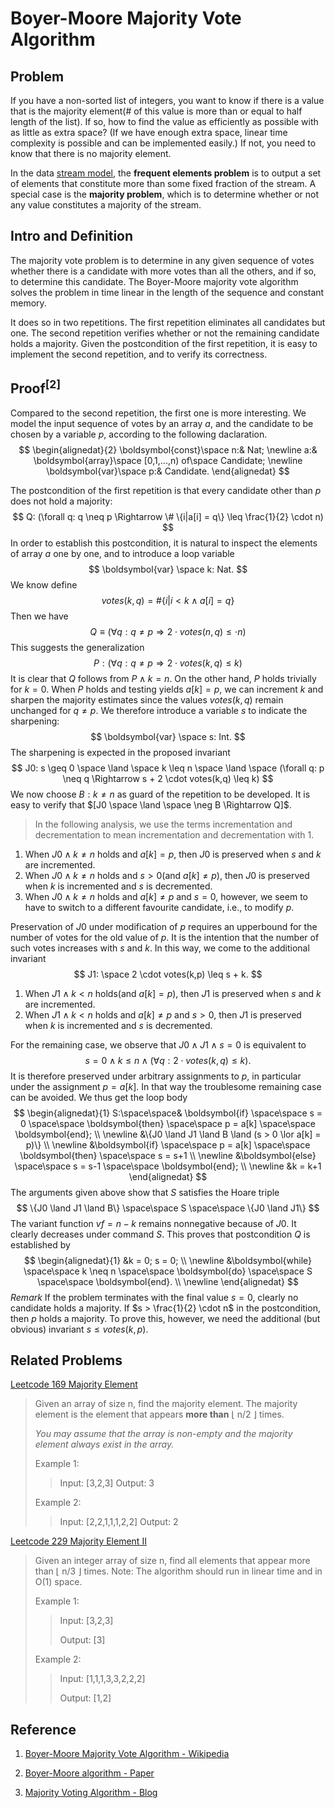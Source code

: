 # Boyer-Moore Majority Vote Algorithm
## Problem
If you have a non-sorted list of integers, you want to know if there is a value that is the majority element(# of this value is more than or equal to half length of the list). If so, how to find the value as efficiently as possible with as little as extra space? (If we have enough extra space, linear time complexity is possible and can be implemented easily.) If not, you need to know that there is no majority element.

In the data [stream model](https://en.wikipedia.org/wiki/Streaming_algorithm), the **frequent elements problem** is to output a set of elements that constitute more than some fixed fraction of the stream. A special case is the **majority problem**, which is to determine whether or not any value constitutes a majority of the stream.

## Intro and Definition
The majority vote problem is to determine in any given sequence of votes whether there is a candidate with more votes than all the others, and if so, to determine this candidate. The Boyer-Moore majority vote algorithm solves the problem in time linear in the length of the sequence and constant memory.

It does so in two repetitions. The first repetition eliminates all candidates but one. The second repetition verifies whether or not the remaining candidate holds a majority. Given the postcondition of the first repetition, it is easy to implement the second repetition, and to verify its correctness.

## Proof$^{[2]}$
Compared to the second repetition, the first one is more interesting.
We model the input sequence of votes by an array $a$, and the candidate to be chosen by a variable $p$, according to the following daclaration.
$$
\begin{alignedat}{2}
\boldsymbol{const}\space n:& Nat; \newline
a:& \boldsymbol{array}\space [0,1,...,n) of\space Candidate; \newline
\boldsymbol{var}\space p:& Candidate.
\end{alignedat}
$$

The postcondition of the first repetition is that every candidate other than $p$ does not hold a majority:
$$
Q: (\forall q: q \neq p \Rightarrow \# \{i|a[i] = q\} \leq \frac{1}{2} \cdot n)
$$
In order to establish this postcondition, it is natural to inspect the elements of array $a$ one by one, and to introduce a loop variable
$$
\boldsymbol{var} \space k: Nat.
$$
We know define 
$$
votes(k,q) = \#\{i|i < k \land a[i] = q\}
$$
Then we have
$$
Q\equiv (\forall q: q \neq p \Rightarrow 2 \cdot votes(n,q) \leq \cdot n)
$$
This suggests the generalization
$$
P: (\forall q: q \neq p \Rightarrow 2 \cdot votes(k,q) \leq k)
$$
It is clear that $Q$ follows from $P \land k=n$. On the other hand, $P$ holds trivially for $k=0$. When $P$ holds and testing yields $a[k] = p$, we can increment $k$ and sharpen the majority estimates since the values $votes(k,q)$ remain unchanged for $q \neq p$. We therefore introduce a variable $s$ to indicate the sharpening:
$$
\boldsymbol{var} \space s: Int.
$$
The sharpening is expected in the proposed invariant
$$
J0: s \geq 0 \space \land \space k \leq n \space \land \space (\forall q: p \neq q \Rightarrow s + 2 \cdot votes(k,q) \leq k)
$$
We now choose $B: k \neq n$ as guard of the repetition to be developed. It is easy to verify that $[J0 \space \land \space \neg B \Rightarrow Q]$.

> In the following analysis, we use the terms incrementation and decrementation to mean incrementation and decrementation with 1.

1. When $J0 \land k \neq n$ holds and $a[k] = p$, then $J0$ is preserved when $s$ and $k$ are incremented.
2. When $J0 \land k \neq n$ holds and $s > 0$(and $a[k] \neq p$), then $J0$ is preserved when $k$ is incremented and $s$ is decremented.
3. When $J0 \land k \neq n$ holds and $a[k] \neq p$ and $s = 0$, however, we seem to have to switch to a different favourite candidate, i.e., to modify $p$.

Preservation of $J0$ under modification of $p$ requires an upperbound for the number of votes for the old value of $p$. It is the intention that the number of such votes increases with $s$ and $k$. In this way, we come to the additional invariant
$$
J1: \space 2 \cdot votes(k,p) \leq s + k.
$$
1. When $J1 \land k < n$ holds(and $a[k] = p$), then $J1$ is preserved when $s$ and $k$ are incremented. 
2. When $J1 \land k < n$ holds and $a[k] \neq p$ and $s > 0$, then $J1$ is preserved when $k$ is incremented and $s$ is decremented.

For the remaining case, we observe that $J0 \land J1 \land s = 0$ is equivalent to
$$
s = 0 \land k \leq n \land (\forall q: 2 \cdot votes(k, q) \leq k).
$$
It is therefore preserved under arbitrary assignments to $p$, in particular under the assignment $p = a[k]$. In that way the troublesome remaining case can be avoided. We thus get the loop body
$$
\begin{alignedat}{1}
S:\space\space& \boldsymbol{if} \space\space s = 0 \space\space \boldsymbol{then} \space\space p = a[k] \space\space \boldsymbol{end}; \\ \newline
&\{J0 \land J1 \land B \land (s > 0 \lor a[k] = p)\} \\ \newline
&\boldsymbol{if} \space\space p = a[k] \space\space \boldsymbol{then} \space\space s = s+1 \\ \newline
&\boldsymbol{else} \space\space s = s-1 \space\space \boldsymbol{end}; \\ \newline
&k = k+1
\end{alignedat}
$$
The arguments given above show that $S$ satisfies the Hoare triple
$$
\{J0 \land J1 \land B\} \space\space S \space\space \{J0 \land J1\}
$$
The variant function $vf = n - k$ remains nonnegative because of $J0$. It clearly decreases under command $S$. This proves that postcondition $Q$ is established by
$$
\begin{alignedat}{1}
    &k = 0; s = 0; \\ \newline
    &\boldsymbol{while} \space\space k \neq n \space\space \boldsymbol{do} \space\space S \space\space \boldsymbol{end}. \\ \newline
\end{alignedat}
$$
*Remark* If the problem terminates with the final value $s=0$, clearly no candidate holds a majority. If $s > \frac{1}{2} \cdot n$ in the postcondition, then $p$ holds a majority. To prove this, however, we need the additional (but obvious) invariant $s \leq votes(k,p)$.

## Related Problems
[Leetcode 169 Majority Element](https://leetcode.com/problems/majority-element/)
> Given an array of size n, find the majority element. The majority element is the element that appears **more than** ⌊ n/2 ⌋ times.
>
> *You may assume that the array is non-empty and the majority element always exist in the array.*
>
> Example 1:
>
> > Input: [3,2,3]
> > Output: 3
> 
> Example 2:
>
> > Input: [2,2,1,1,1,2,2]
> > Output: 2

[Leetcode 229 Majority Element II](https://leetcode.com/problems/majority-element-ii/)

> Given an integer array of size n, find all elements that appear more than ⌊ n/3 ⌋ times.
> Note: The algorithm should run in linear time and in O(1) space.
> 
> Example 1:
> >Input: [3,2,3]
> >
> >Output: [3]
> 
> Example 2:
> >
> >Input: [1,1,1,3,3,2,2,2]
> >
> >Output: [1,2]

## Reference
1. [Boyer-Moore Majority Vote Algorithm - Wikipedia](https://en.wikipedia.org/wiki/Boyer%E2%80%93Moore_majority_vote_algorithm)

2. [Boyer-Moore algorithm - Paper](http://www.cs.rug.nl/~wim/pub/whh348.pdf)

3. [Majority Voting Algorithm - Blog](https://gregable.com/2013/10/majority-vote-algorithm-find-majority.html)